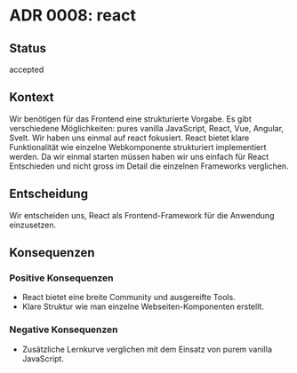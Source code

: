 # ADR 0008: react

## Status

accepted

## Kontext

Wir benötigen für das Frontend eine strukturierte Vorgabe.
Es gibt verschiedene Möglichkeiten: pures vanilla  JavaScript, React, Vue, Angular, Svelt.
Wir haben uns einmal auf react fokusiert.
React bietet klare Funktionalität wie einzelne Webkomponente strukturiert implementiert werden.
Da wir einmal starten müssen haben wir uns einfach für React Entschieden und nicht gross im Detail die einzelnen Frameworks verglichen.

## Entscheidung

Wir entscheiden uns, React als Frontend-Framework für die Anwendung einzusetzen.

## Konsequenzen

### Positive Konsequenzen

- React bietet eine breite Community und ausgereifte Tools.
- Klare Struktur wie man einzelne Webseiten-Komponenten erstellt.

### Negative Konsequenzen

- Zusätzliche Lernkurve verglichen mit dem Einsatz von purem vanilla JavaScript.
